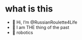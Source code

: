 # what is this
- 👋 Hi, I’m @RussianRoulette4Life
- 👀 I am THE thing of the past
- 🌱 robotics



<!---
RussianRoulette4Life/RussianRoulette4Life is a ✨ special ✨ repository because its `README.md` (this file) appears on your GitHub profile.
You can click the Preview link to take a look at your changes.
--->
